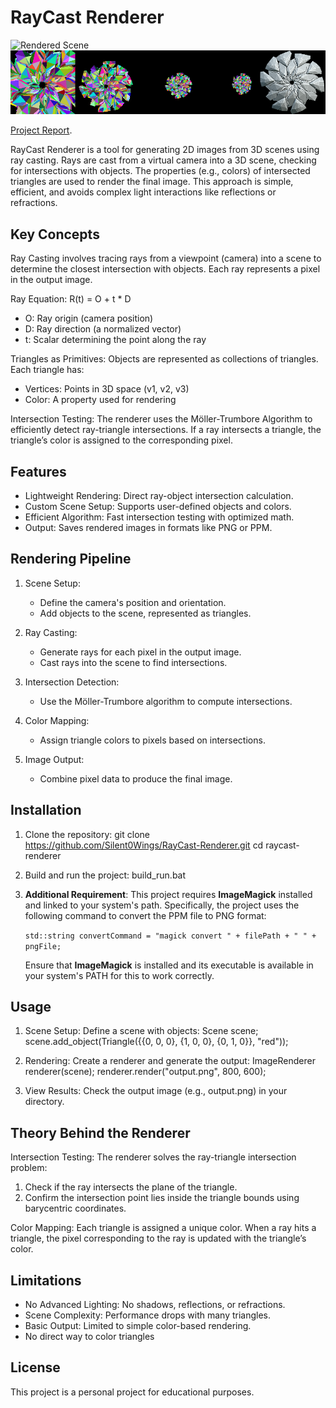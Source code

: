 # RayCast Renderer
![Rendered Scene](https://github.com/Silent0Wings/RayCast-Renderer/blob/0d70f502cf390c3f684a59b6940151f66277709a/src/img/Suzane.png)
![Rendered Scene](https://github.com/Silent0Wings/RayCast-Renderer/blob/0d70f502cf390c3f684a59b6940151f66277709a/src/img/dhalia%20resolution.png)

[Project Report](https://github.com/Silent0Wings/RayCast-Renderer/blob/2ad704d5b1e4c9e7c13a64448181dc83e63d5246/Github.pdf).

RayCast Renderer is a tool for generating 2D images from 3D scenes using ray casting. Rays are cast from a virtual camera into a 3D scene, checking for intersections with objects. The properties (e.g., colors) of intersected triangles are used to render the final image. This approach is simple, efficient, and avoids complex light interactions like reflections or refractions.

## Key Concepts

Ray Casting involves tracing rays from a viewpoint (camera) into a scene to determine the closest intersection with objects. Each ray represents a pixel in the output image.

Ray Equation:
R(t) = O + t * D
- O: Ray origin (camera position)
- D: Ray direction (a normalized vector)
- t: Scalar determining the point along the ray

Triangles as Primitives:
Objects are represented as collections of triangles. Each triangle has:
- Vertices: Points in 3D space (v1, v2, v3)
- Color: A property used for rendering

Intersection Testing:
The renderer uses the Möller-Trumbore Algorithm to efficiently detect ray-triangle intersections. If a ray intersects a triangle, the triangle’s color is assigned to the corresponding pixel.

## Features

- Lightweight Rendering: Direct ray-object intersection calculation.
- Custom Scene Setup: Supports user-defined objects and colors.
- Efficient Algorithm: Fast intersection testing with optimized math.
- Output: Saves rendered images in formats like PNG or PPM.

## Rendering Pipeline

1. Scene Setup:
   - Define the camera's position and orientation.
   - Add objects to the scene, represented as triangles.

2. Ray Casting:
   - Generate rays for each pixel in the output image.
   - Cast rays into the scene to find intersections.

3. Intersection Detection:
   - Use the Möller-Trumbore algorithm to compute intersections.

4. Color Mapping:
   - Assign triangle colors to pixels based on intersections.

5. Image Output:
   - Combine pixel data to produce the final image.

## Installation

1. Clone the repository:
   git clone https://github.com/Silent0Wings/RayCast-Renderer.git
   cd raycast-renderer

2. Build and run the project:
   build_run.bat

3. **Additional Requirement**: 
   This project requires **ImageMagick** installed and linked to your system's path. 
   Specifically, the project uses the following command to convert the PPM file to PNG format:
   
   `std::string convertCommand = "magick convert " + filePath + " " + pngFile;`
   
   Ensure that **ImageMagick** is installed and its executable is available in your system's PATH for this to work correctly.

## Usage

1. Scene Setup:
   Define a scene with objects:
   Scene scene;
   scene.add_object(Triangle({{0, 0, 0}, {1, 0, 0}, {0, 1, 0}}, "red"));

2. Rendering:
   Create a renderer and generate the output:
   ImageRenderer renderer(scene);
   renderer.render("output.png", 800, 600);

3. View Results:
   Check the output image (e.g., output.png) in your directory.

## Theory Behind the Renderer

Intersection Testing:
The renderer solves the ray-triangle intersection problem:
1. Check if the ray intersects the plane of the triangle.
2. Confirm the intersection point lies inside the triangle bounds using barycentric coordinates.

Color Mapping:
Each triangle is assigned a unique color. When a ray hits a triangle, the pixel corresponding to the ray is updated with the triangle’s color.

## Limitations

- No Advanced Lighting: No shadows, reflections, or refractions.
- Scene Complexity: Performance drops with many triangles.
- Basic Output: Limited to simple color-based rendering.
- No direct way to color triangles

## License

This project is a personal project for educational purposes.
